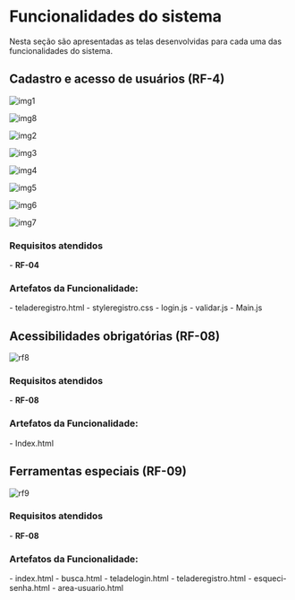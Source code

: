 # Funcionalidades do sistema

Nesta seção são apresentadas as telas desenvolvidas para cada uma das funcionalidades do sistema.

<h2> Cadastro e acesso de usuários (RF-4) </h2>

![img1](https://user-images.githubusercontent.com/53317747/175749719-2f7b93c7-54be-4ddd-a001-cec012f5d4a3.jpeg)

![img8](https://user-images.githubusercontent.com/53317747/175749718-b03f0f1a-b263-406b-93c3-aaa6e9127a56.jpeg)

![img2](https://user-images.githubusercontent.com/53317747/175749720-979fdd4f-7732-406e-b77d-b47c3449515e.jpeg)

![img3](https://user-images.githubusercontent.com/53317747/175749722-693f1796-1c0c-4859-b70a-03d6bae07fb2.jpeg)

![img4](https://user-images.githubusercontent.com/53317747/175749723-7d3b2f69-3f66-45ec-897b-4779f17f5625.jpeg)

![img5](https://user-images.githubusercontent.com/53317747/175749725-c01a0a8d-11cc-48d6-aff4-24672f4abad3.jpeg)

![img6](https://user-images.githubusercontent.com/53317747/175749726-05080de9-bc4b-4aac-89b6-849942031501.jpeg)

![img7](https://user-images.githubusercontent.com/53317747/175749727-50b1fe8e-1a34-4b5d-adc3-06bfaa791ef0.jpeg)



<h3> Requisitos atendidos </h3>
- <b> RF-04 </b>

<h3> Artefatos da Funcionalidade: </h3>
- teladeregistro.html
- styleregistro.css
- login.js
- validar.js
- Main.js

<h2> Acessibilidades obrigatórias (RF-08) </h2>

![rf8](https://user-images.githubusercontent.com/53317747/175749712-1b5f2c17-a422-4088-9ed9-f19981c3f0e8.jpeg)



<h3> Requisitos atendidos </h3>
- <b> RF-08 </b>

<h3> Artefatos da Funcionalidade: </h3>
- Index.html

<h2> Ferramentas especiais (RF-09) </h2>

![rf9](https://user-images.githubusercontent.com/53317747/175749585-bd03fc09-aff5-40af-9d06-f5537bd9326b.jpeg)



<h3> Requisitos atendidos </h3>
- <b> RF-08 </b>

<h3> Artefatos da Funcionalidade: </h3>
- index.html
- busca.html
- teladelogin.html
- teladeregistro.html
- esqueci-senha.html
- area-usuario.html


